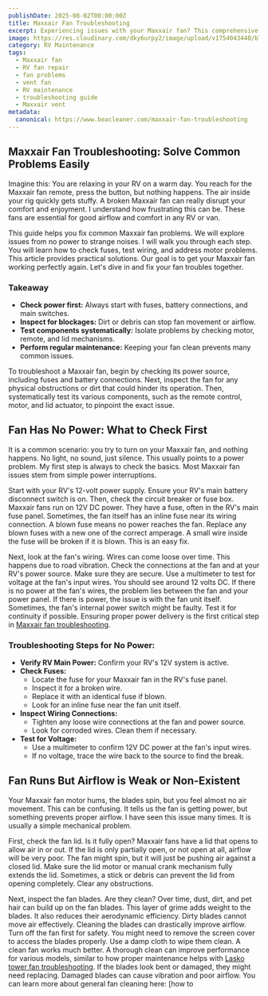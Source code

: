 ```yaml
---
publishDate: 2025-08-02T00:00:00Z
title: Maxxair Fan Troubleshooting
excerpt: Experiencing issues with your Maxxair fan? This comprehensive guide helps you troubleshoot common Maxxair fan problems and get your fan working again.
image: https://res.cloudinary.com/dky6urpy2/image/upload/v1754043440/blog_image_1754043440_joxm8g.webp
category: RV Maintenance
tags:
  - Maxxair fan
  - RV fan repair
  - fan problems
  - vent fan
  - RV maintenance
  - troubleshooting guide
  - Maxxair vent
metadata:
  canonical: https://www.beacleaner.com/maxxair-fan-troubleshooting
---
```


## Maxxair Fan Troubleshooting: Solve Common Problems Easily

Imagine this: You are relaxing in your RV on a warm day. You reach for the Maxxair fan remote, press the button, but nothing happens. The air inside your rig quickly gets stuffy. A broken Maxxair fan can really disrupt your comfort and enjoyment. I understand how frustrating this can be. These fans are essential for good airflow and comfort in any RV or van.

This guide helps you fix common Maxxair fan problems. We will explore issues from no power to strange noises. I will walk you through each step. You will learn how to check fuses, test wiring, and address motor problems. This article provides practical solutions. Our goal is to get your Maxxair fan working perfectly again. Let's dive in and fix your fan troubles together.

### Takeaway

*   **Check power first:** Always start with fuses, battery connections, and main switches.
*   **Inspect for blockages:** Dirt or debris can stop fan movement or airflow.
*   **Test components systematically:** Isolate problems by checking motor, remote, and lid mechanisms.
*   **Perform regular maintenance:** Keeping your fan clean prevents many common issues.

To troubleshoot a Maxxair fan, begin by checking its power source, including fuses and battery connections. Next, inspect the fan for any physical obstructions or dirt that could hinder its operation. Then, systematically test its various components, such as the remote control, motor, and lid actuator, to pinpoint the exact issue.

## Fan Has No Power: What to Check First

It is a common scenario: you try to turn on your Maxxair fan, and nothing happens. No light, no sound, just silence. This usually points to a power problem. My first step is always to check the basics. Most Maxxair fan issues stem from simple power interruptions.

Start with your RV's 12-volt power supply. Ensure your RV's main battery disconnect switch is on. Then, check the circuit breaker or fuse box. Maxxair fans run on 12V DC power. They have a fuse, often in the RV's main fuse panel. Sometimes, the fan itself has an inline fuse near its wiring connection. A blown fuse means no power reaches the fan. Replace any blown fuses with a new one of the correct amperage. A small wire inside the fuse will be broken if it is blown. This is an easy fix.

Next, look at the fan's wiring. Wires can come loose over time. This happens due to road vibration. Check the connections at the fan and at your RV's power source. Make sure they are secure. Use a multimeter to test for voltage at the fan's input wires. You should see around 12 volts DC. If there is no power at the fan's wires, the problem lies between the fan and your power panel. If there is power, the issue is with the fan unit itself. Sometimes, the fan's internal power switch might be faulty. Test it for continuity if possible. Ensuring proper power delivery is the first critical step in [Maxxair fan troubleshooting](https://www.beacleaner.com/maxxair-fan-troubleshooting).

### Troubleshooting Steps for No Power:

*   **Verify RV Main Power:** Confirm your RV's 12V system is active.
*   **Check Fuses:**
    *   Locate the fuse for your Maxxair fan in the RV's fuse panel.
    *   Inspect it for a broken wire.
    *   Replace it with an identical fuse if blown.
    *   Look for an inline fuse near the fan unit itself.
*   **Inspect Wiring Connections:**
    *   Tighten any loose wire connections at the fan and power source.
    *   Look for corroded wires. Clean them if necessary.
*   **Test for Voltage:**
    *   Use a multimeter to confirm 12V DC power at the fan's input wires.
    *   If no voltage, trace the wire back to the source to find the break.

## Fan Runs But Airflow is Weak or Non-Existent

Your Maxxair fan motor hums, the blades spin, but you feel almost no air movement. This can be confusing. It tells us the fan is getting power, but something prevents proper airflow. I have seen this issue many times. It is usually a simple mechanical problem.

First, check the fan lid. Is it fully open? Maxxair fans have a lid that opens to allow air in or out. If the lid is only partially open, or not open at all, airflow will be very poor. The fan might spin, but it will just be pushing air against a closed lid. Make sure the lid motor or manual crank mechanism fully extends the lid. Sometimes, a stick or debris can prevent the lid from opening completely. Clear any obstructions.

Next, inspect the fan blades. Are they clean? Over time, dust, dirt, and pet hair can build up on the fan blades. This layer of grime adds weight to the blades. It also reduces their aerodynamic efficiency. Dirty blades cannot move air effectively. Cleaning the blades can drastically improve airflow. Turn off the fan first for safety. You might need to remove the screen cover to access the blades properly. Use a damp cloth to wipe them clean. A clean fan works much better. A thorough clean can improve performance for various models, similar to how proper maintenance helps with [Lasko tower fan troubleshooting](https://beacleaner.com/lasko-tower-fan-troubleshooting). If the blades look bent or damaged, they might need replacing. Damaged blades can cause vibration and poor airflow. You can learn more about general fan cleaning here: [how to